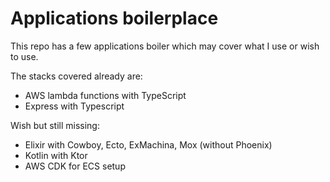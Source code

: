 # Applications boilerplace

This repo has a few applications boiler which may cover what I use or wish to use.

The stacks covered already are:

- AWS lambda functions with TypeScript
- Express with Typescript

Wish but still missing:

- Elixir with Cowboy, Ecto, ExMachina, Mox (without Phoenix)
- Kotlin with Ktor
- AWS CDK for ECS setup
